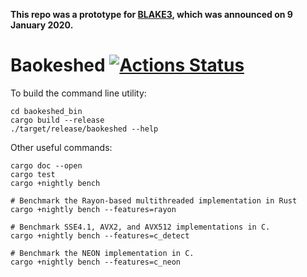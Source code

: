 **This repo was a prototype for
[BLAKE3](https://github.com/BLAKE3-team/BLAKE3), which was announced on
9 January 2020.**

# Baokeshed [![Actions Status](https://github.com/oconnor663/baokeshed/workflows/tests/badge.svg)](https://github.com/oconnor663/baokeshed/actions)

To build the command line utility:

```
cd baokeshed_bin
cargo build --release
./target/release/baokeshed --help
```

Other useful commands:

```
cargo doc --open
cargo test
cargo +nightly bench

# Benchmark the Rayon-based multithreaded implementation in Rust
cargo +nightly bench --features=rayon

# Benchmark SSE4.1, AVX2, and AVX512 implementations in C.
cargo +nightly bench --features=c_detect

# Benchmark the NEON implementation in C.
cargo +nightly bench --features=c_neon
```
